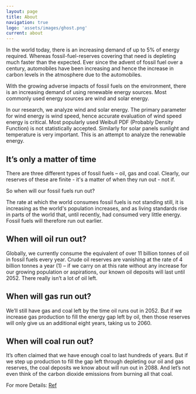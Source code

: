```yaml
---
layout: page
title: About
navigation: true
logo: 'assets/images/ghost.png'
current: about
---
```


In the world today, there is an increasing demand of up to 5% of energy required. Whereas fossil-fuel-reserves covering that need is depleting much faster than the expected. 
Ever since the advent of fossil fuel over a century, automobiles have been increasing and hence the increase in carbon levels in the atmosphere due to the automobiles.

With the growing adverse impacts of fossil fuels on the environment, there is an increasing demand of using renewable energy sources. Most commonly used energy sources are wind and solar energy.

In our research, we analyze wind and solar energy.  The primary parameter for wind energy is wind speed, hence accurate evaluation of wind speed energy is critical.  Most popularly used Weibull PDF (Probably Density Function) is not statistically accepted. Similarly for solar panels sunlight and temperature is very important.  This is an attempt to analyze the renewable energy.




## It’s only a matter of time
There are three different types of fossil fuels – oil, gas and coal. Clearly, our reserves of these are finite - it's a matter of when they run out - not if.

So when will our fossil fuels run out?

The rate at which the world consumes fossil fuels is not standing still, it is increasing as the world's population increases, and as living standards rise in parts of the world that, until recently, had consumed very little energy.  Fossil fuels will therefore run out earlier.      

## When will oil run out?
Globally, we currently consume the equivalent of over 11 billion tonnes of oil in fossil fuels every year. Crude oil reserves are vanishing at the rate of 4 billion tonnes a year (1) – if we carry on at this rate without any increase for our growing population or aspirations, our known oil deposits will last until 2052. There really isn’t a lot of oil left.

## When will gas run out?
We’ll still have gas and coal left by the time oil runs out in 2052. But if we increase gas production to fill the energy gap left by oil, then those reserves will only give us an additional eight years, taking us to 2060.

## When will coal run out?
It’s often claimed that we have enough coal to last hundreds of years. But if we step up production to fill the gap left through depleting our oil and gas reserves, the coal deposits we know about will run out in 2088. And let’s not even think of the carbon dioxide emissions from burning all that coal.


For more Details:
[Ref](https://www.ecotricity.co.uk/our-green-energy/energy-independence/the-end-of-fossil-fuels) 
